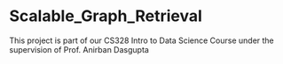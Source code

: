 # Scalable_Graph_Retrieval
This project is part of our CS328 Intro to Data Science Course under the supervision of Prof. Anirban Dasgupta
